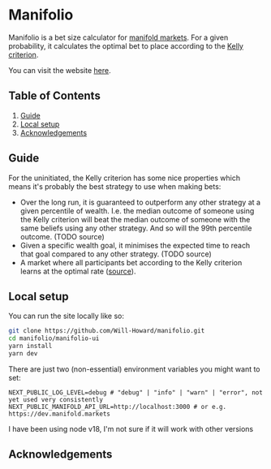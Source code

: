 # Manifolio

Manifolio is a bet size calculator for [manifold markets](https://manifold.markets/). For a given probability, it calculates the optimal bet to place according to the [Kelly criterion](https://en.wikipedia.org/wiki/Kelly_criterion).

You can visit the website [here](https://manifol.io/).

## Table of Contents
1. [Guide](#guide)
2. [Local setup](#local-setup)
3. [Acknowledgements](#acknowledgements)

## Guide

For the uninitiated, the Kelly criterion has some nice properties which means it's probably the best strategy to use when making bets:

- Over the long run, it is guaranteed to outperform any other strategy at a given percentile of wealth. I.e. the median outcome of someone using the Kelly criterion will beat the median outcome of someone with the same beliefs using any other strategy. And so will the 99th percentile outcome. (TODO source)
- Given a specific wealth goal, it minimises the expected time to reach that goal compared to any other strategy. (TODO source)
- A market where all participants bet according to the Kelly criterion learns at the optimal rate ([source](https://people.cs.umass.edu/~wallach/workshops/nips2011css/papers/Beygelzimer.pdf)).

## Local setup

You can run the site locally like so:
```bash
git clone https://github.com/Will-Howard/manifolio.git
cd manifolio/manifolio-ui
yarn install
yarn dev
```

There are just two (non-essential) environment variables you might want to set:
```
NEXT_PUBLIC_LOG_LEVEL=debug # "debug" | "info" | "warn" | "error", not yet used very consistently
NEXT_PUBLIC_MANIFOLD_API_URL=http://localhost:3000 # or e.g. https://dev.manifold.markets
```

I have been using node v18, I'm not sure if it will work with other versions

## Acknowledgements
